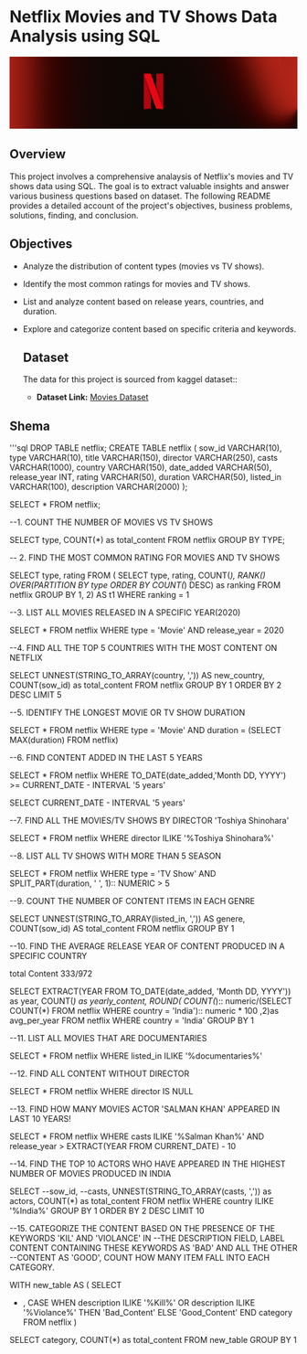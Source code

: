 # Netflix Movies and TV Shows Data Analysis using SQL

![Netflix Logo](Netflix_LinkdinHeader_N_Texture_5.png)

## Overview
This project involves a comprehensive analaysis of Netflix's movies and TV shows data using SQL. The goal is to extract valuable insights and answer various business questions based on dataset. The following README provides a detailed account of the project's objectives, business problems, solutions, finding, and conclusion.

## Objectives
- Analyze the distribution of content types (movies vs TV shows).
- Identify the most common ratings for movies and TV shows.
- List and analyze content based on release years, countries, and duration.
- Explore and categorize content based on specific criteria and keywords.

  ## Dataset

  The data for this project is sourced from kaggel dataset::
  - **Dataset Link:** [Movies Dataset](https://www.kaggle.com/datasets/octopusteam/full-netflix-dataset)
 
## Shema

'''sql
DROP TABLE netflix;
CREATE TABLE netflix
(
	sow_id VARCHAR(10),
	type VARCHAR(10),
	title VARCHAR(150),
	director VARCHAR(250),
	casts VARCHAR(1000),
	country VARCHAR(150),
	date_added VARCHAR(50),
	release_year INT,
	rating VARCHAR(50),
	duration VARCHAR(50),
	listed_in VARCHAR(100),
	description VARCHAR(2000)
);

SELECT * FROM netflix;

--1. COUNT THE NUMBER OF MOVIES VS TV SHOWS

SELECT 
	type,
	COUNT(*) as total_content 
FROM netflix 
GROUP BY TYPE;

-- 2. FIND THE MOST COMMON RATING FOR MOVIES AND TV SHOWS 

SELECT 
	type,
	rating
FROM
(
SELECT 
	type,
	rating,
	COUNT(*),
	RANK() OVER(PARTITION BY type ORDER BY COUNT(*) DESC) as ranking 
FROM netflix
GROUP BY 1, 2) AS t1
WHERE
	ranking = 1

--3. LIST ALL MOVIES RELEASED IN A SPECIFIC YEAR(2020)

SELECT * FROM netflix
WHERE 
	type = 'Movie'
	AND
	release_year = 2020

--4. FIND ALL THE TOP 5 COUNTRIES WITH THE MOST CONTENT ON NETFLIX

SELECT 
	UNNEST(STRING_TO_ARRAY(country, ',')) AS new_country,
	COUNT(sow_id) as total_content
FROM netflix
GROUP BY 1 
ORDER BY 2 DESC
LIMIT 5

--5. IDENTIFY THE LONGEST MOVIE OR TV SHOW DURATION

SELECT * FROM netflix
WHERE
	type = 'Movie'
	AND 
	duration = (SELECT MAX(duration) FROM netflix)
	
--6. FIND CONTENT ADDED IN THE LAST 5 YEARS 

SELECT 
	*
FROM netflix
WHERE
	TO_DATE(date_added,'Month DD, YYYY') >= CURRENT_DATE - INTERVAL '5 years'

SELECT CURRENT_DATE - INTERVAL '5 years'

--7. FIND ALL THE MOVIES/TV SHOWS BY DIRECTOR 'Toshiya Shinohara'

SELECT * FROM netflix
WHERE director ILIKE '%Toshiya Shinohara%'

--8. LIST ALL TV SHOWS WITH MORE THAN 5 SEASON 

SELECT
	*
FROM netflix
WHERE 
	type = 'TV Show'
	AND
	SPLIT_PART(duration, ' ', 1):: NUMERIC > 5 


--9. COUNT THE NUMBER OF CONTENT ITEMS IN EACH GENRE

SELECT 
	UNNEST(STRING_TO_ARRAY(listed_in, ',')) AS genere,
	COUNT(sow_id) AS total_content
FROM netflix
GROUP BY 1

--10. FIND THE AVERAGE RELEASE YEAR OF CONTENT PRODUCED IN A SPECIFIC COUNTRY

total Content 333/972

SELECT 
	EXTRACT(YEAR FROM TO_DATE(date_added, 'Month DD, YYYY')) as year,
	COUNT(*) as yearly_content,
	ROUND(
	COUNT(*):: numeric/(SELECT COUNT(*) FROM netflix WHERE country = 'India'):: numeric * 100
	,2)as avg_per_year
FROM netflix
WHERE country = 'India'
GROUP BY 1

--11. LIST ALL MOVIES THAT ARE DOCUMENTARIES

SELECT * FROM netflix
WHERE
	listed_in ILIKE '%documentaries%'
	
--12. FIND ALL CONTENT WITHOUT DIRECTOR

SELECT * FROM netflix
WHERE
	director IS NULL

--13. FIND HOW MANY MOVIES ACTOR 'SALMAN KHAN' APPEARED IN LAST 10 YEARS!

SELECT * FROM netflix
WHERE
	casts ILIKE '%Salman Khan%'
	AND 
	release_year > EXTRACT(YEAR FROM CURRENT_DATE) - 10
	
--14. FIND THE TOP 10 ACTORS WHO HAVE APPEARED IN THE HIGHEST NUMBER OF MOVIES PRODUCED IN INDIA

SELECT
--sow_id,
--casts,
UNNEST(STRING_TO_ARRAY(casts, ',')) as actors,
COUNT(*) as total_content
FROM netflix
WHERE country ILIKE '%India%'
GROUP BY 1
ORDER BY 2 DESC 
LIMIT 10

--15. CATEGORIZE THE CONTENT BASED ON THE PRESENCE OF THE KEYWORDS 'KIL' AND 'VIOLANCE' IN
--THE DESCRIPTION FIELD, LABEL CONTENT CONTAINING THESE KEYWORDS AS 'BAD' AND ALL THE OTHER 
--CONTENT AS 'GOOD', COUNT HOW MANY ITEM FALL INTO EACH CATEGORY.

WITH new_table
AS
(
SELECT 
* ,
	CASE
	WHEN description ILIKE '%Kill%' OR 
		description ILIKE '%Violance%' THEN 'Bad_Content'
		ELSE 'Good_Content'
	END category
FROM netflix
)

SELECT 
	category,
	COUNT(*) as total_content
FROM new_table
GROUP BY 1
